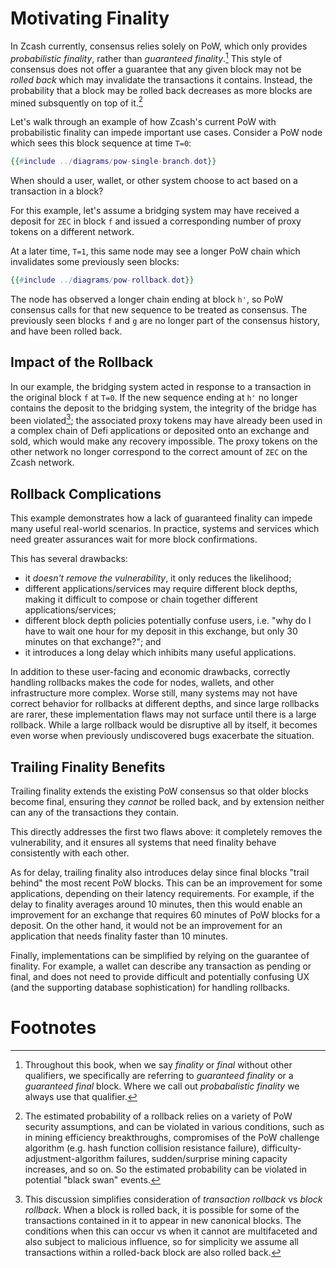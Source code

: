 # Motivating Finality

In Zcash currently, consensus relies solely on PoW, which only provides *probabilistic finality*, rather than *guaranteed finality*.[^finality-qualifiers] This style of consensus does not offer a guarantee that any given block may not be *rolled back* which may invalidate the transactions it contains. Instead, the probability that a block may be rolled back decreases as more blocks are mined subsquently on top of it.[^pow-rollback-security-assumptions]

Let's walk through an example of how Zcash's current PoW with probabilistic finality can impede important use cases. Consider a PoW node which sees this block sequence at time `T=0`:

```dot process
{{#include ../diagrams/pow-single-branch.dot}}
```

When should a user, wallet, or other system choose to act based on a transaction in a block?

For this example, let's assume a bridging system may have received a deposit for `ZEC` in block `f` and issued a corresponding number of proxy tokens on a different network.

At a later time, `T=1`, this same node may see a longer PoW chain which invalidates some previously seen blocks:

```dot process
{{#include ../diagrams/pow-rollback.dot}}
```

The node has observed a longer chain ending at block `h'`, so PoW consensus calls for that new sequence to be treated as consensus. The previously seen blocks `f` and `g` are no longer part of the consensus history, and have been rolled back.

## Impact of the Rollback

In our example, the bridging system acted in response to a transaction in the original block `f` at `T=0`. If the new sequence ending at `h'` no longer contains the deposit to the bridging system, the integrity of the bridge has been violated[^txn-rollback]; the associated proxy tokens may have already been used in a complex chain of Defi applications or deposited onto an exchange and sold, which would make any recovery impossible. The proxy tokens on the other network no longer correspond to the correct amount of `ZEC` on the Zcash network.

## Rollback Complications

This example demonstrates how a lack of guaranteed finality can impede many useful real-world scenarios. In practice, systems and services which need greater assurances wait for more block confirmations.

This has several drawbacks:

- it _doesn't remove the vulnerability_, it only reduces the likelihood;
- different applications/services may require different block depths, making it difficult to compose or chain together different applications/services;
- different block depth policies potentially confuse users, i.e. "why do I have to wait one hour for my deposit in this exchange, but only 30 minutes on that exchange?"; and
- it introduces a long delay which inhibits many useful applications.

In addition to these user-facing and economic drawbacks, correctly handling rollbacks makes the code for nodes, wallets, and other infrastructure more complex. Worse still, many systems may not have correct behavior for rollbacks at different depths, and since large rollbacks are rarer, these implementation flaws may not surface until there is a large rollback. While a large rollback would be disruptive all by itself, it becomes even worse when previously undiscovered bugs exacerbate the situation.

## Trailing Finality Benefits

Trailing finality extends the existing PoW consensus so that older blocks become final, ensuring they _cannot_ be rolled back, and by extension neither can any of the transactions they contain.

This directly addresses the first two flaws above: it completely removes the vulnerability, and it ensures all systems that need finality behave consistently with each other.

As for delay, trailing finality also introduces delay since final blocks "trail behind" the most recent PoW blocks. This can be an improvement for some applications, depending on their latency requirements. For example, if the delay to finality averages around 10 minutes, then this would enable an improvement for an exchange that requires 60 minutes of PoW blocks for a deposit. On the other hand, it would not be an improvement for an application that needs finality faster than 10 minutes.

Finally, implementations can be simplified by relying on the guarantee of finality. For example, a wallet can describe any transaction as pending or final, and does not need to provide difficult and potentially confusing UX (and the supporting database sophistication) for handling rollbacks.

# Footnotes

[^finality-qualifiers]: Throughout this book, when we say *finality* or *final* without other qualifiers, we specifically are referring to *guaranteed finality* or a *guaranteed final* block. Where we call out *probabalistic finality* we always use that qualifier.

[^pow-rollback-security-assumptions]: The estimated probability of a rollback relies on a variety of PoW security assumptions, and can be violated in various conditions, such as in mining efficiency breakthroughs, compromises of the PoW challenge algorithm (e.g. hash function collision resistance failure), difficulty-adjustment-algorithm failures, sudden/surprise mining capacity increases, and so on. So the estimated probability can be violated in potential "black swan" events.

[^txn-rollback]: This discussion simplifies consideration of *transaction rollback* vs *block rollback*. When a block is rolled back, it is possible for some of the transactions contained in it to appear in new canonical blocks. The conditions when this can occur vs when it cannot are multifaceted and also subject to malicious influence, so for simplicity we assume all transactions within a rolled-back block are also rolled back.
